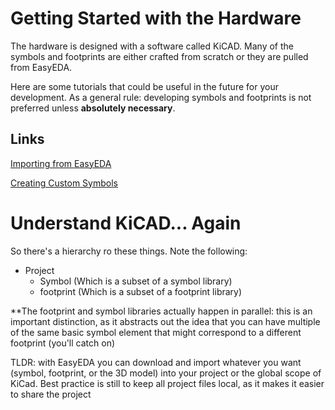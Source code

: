 # Getting Started with the Hardware

The hardware is designed with a software called KiCAD. Many of the symbols and footprints are either crafted from scratch or they are pulled from EasyEDA.

Here are some tutorials that could be useful in the future for your development. As a general rule: developing symbols and footprints is not preferred unless __absolutely necessary__.

## Links

[Importing from EasyEDA](https://www.youtube.com/watch?v=W9cLnIjvybo&ab_channel=PlumPot)

[Creating Custom Symbols](https://www.youtube.com/watch?v=LhFWFO8H0jQ)


# Understand KiCAD... Again

So there's a hierarchy ro these things. Note the following:

- Project
    - Symbol (Which is a subset of a symbol library)
    - footprint (Which is a subset of a footprint library)

**The footprint and symbol libraries actually happen in parallel: this is an important distinction, as it abstracts out the idea that you can have multiple of the same basic symbol element that might correspond to a different footprint (you'll catch on)

TLDR: with EasyEDA you can download and import whatever you want (symbol, footprint, or the 3D model) into your project or the global scope of KiCad. Best practice is still to keep all project files local, as it makes it easier to share the project



